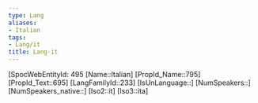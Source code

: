 ```yaml
---
type: Lang
aliases:
- Italian
tags: 
- Lang/it
title: Lang-it
---
```

[SpocWebEntityId: 495
[Name::Italian]
[PropId_Name::795]
[PropId_Text::695]
[LangFamilyId::233]
[IsUnLanguage::]
[NumSpeakers::]
[NumSpeakers_native::]
[Iso2::it]
[Iso3::ita]



